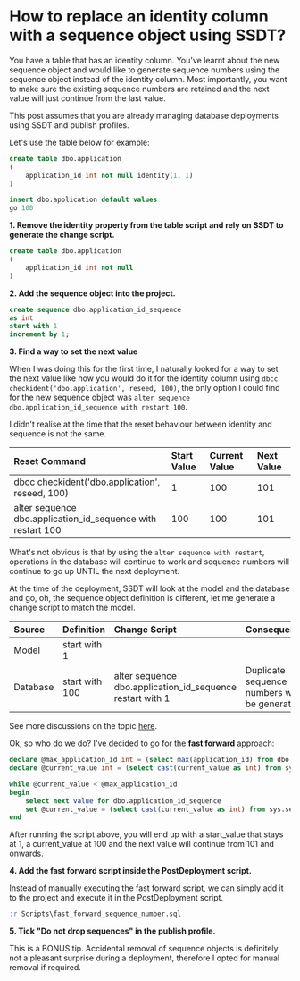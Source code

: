 # How to replace an identity column with a sequence object using SSDT?

You have a table that has an identity column. You've learnt about the new sequence object and would like to generate sequence numbers using the sequence object instead of the identity column. Most importantly, you want to make sure the existing sequence numbers are retained and the next value will just continue from the last value. 

This post assumes that you are already managing database deployments using SSDT and publish profiles.

Let's use the table below for example:

```sql
create table dbo.application
(
    application_id int not null identity(1, 1)
)

insert dbo.application default values
go 100
```

**1. Remove the identity property from the table script and rely on SSDT to generate the change script.**

```sql
create table dbo.application
(
    application_id int not null
)
```

**2. Add the sequence object into the project.**

```sql
create sequence dbo.application_id_sequence
as int
start with 1
increment by 1;
```

**3. Find a way to set the next value**

When I was doing this for the first time, I naturally looked for a way to set the next value like how you would do it for the identity column using `dbcc checkident('dbo.application', reseed, 100)`, the only option I could find for the new sequence object was `alter sequence dbo.application_id_sequence with restart 100`.

I didn't realise at the time that the reset behaviour between identity and sequence is not the same. 

|Reset Command|Start Value|Current Value|Next Value|
|:--|:--|:--|:--|
|dbcc checkident('dbo.application', reseed, 100)|1|100|101|
|alter sequence dbo.application_id_sequence with restart 100|100|100|101|

What's not obvious is that by using the `alter sequence with restart`, operations in the database will continue to work and sequence numbers will continue to go up UNTIL the next deployment. 

At the time of the deployment, SSDT will look at the model and the database and go, oh, the sequence object definition is different, let me generate a change script to match the model.

|Source|Definition|Change Script|Consequence|
|:--|:--|:--|:--|
|Model|start with 1|||
|Database|start with 100|alter sequence dbo.application_id_sequence restart with 1|Duplicate sequence numbers will be generated|

See more discussions on the topic [here](https://feedback.azure.com/forums/908035-sql-server/suggestions/32897776-sequence-gets-reset-on-publish-from-ssdt-db-projec).

Ok, so who do we do? I've decided to go for the **fast forward** approach:

```sql
declare @max_application_id int = (select max(application_id) from dbo.application)
declare @current_value int = (select cast(current_value as int) from sys.sequences where name = 'application_id_sequence')

while @current_value < @max_application_id
begin
    select next value for dbo.application_id_sequence
    set @current_value = (select cast(current_value as int) from sys.sequences where name = 'application_id_sequence')
end
```
After running the script above, you will end up with a start_value that stays at 1, a current_value at 100 and the next value will continue from 101 and onwards.

**4. Add the fast forward script inside the PostDeployment script.**

Instead of manually executing the fast forward script, we can simply add it to the project and execute it in the PostDeployment script.

```sql
:r Scripts\fast_forward_sequence_number.sql
```

**5. Tick "Do not drop sequences" in the publish profile.**

This is a BONUS tip. Accidental removal of sequence objects is definitely not a pleasant surprise during a deployment, therefore I opted for manual removal if required.
